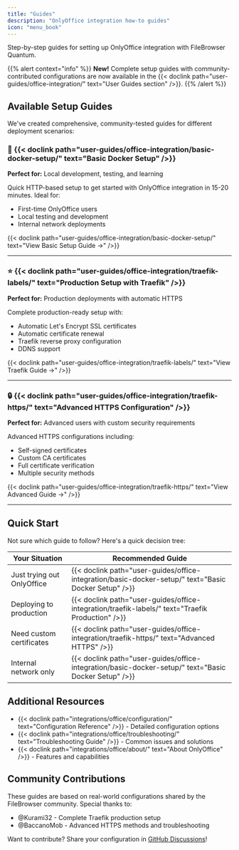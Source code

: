 ```yaml
---
title: "Guides"
description: "OnlyOffice integration how-to guides"
icon: "menu_book"
---
```


Step-by-step guides for setting up OnlyOffice integration with FileBrowser Quantum.

{{% alert context="info" %}}
**New!** Complete setup guides with community-contributed configurations are now available in the {{< doclink path="user-guides/office-integration/" text="User Guides section" />}}.
{{% /alert %}}

## Available Setup Guides

We've created comprehensive, community-tested guides for different deployment scenarios:

### 🚀 {{< doclink path="user-guides/office-integration/basic-docker-setup/" text="Basic Docker Setup" />}}

**Perfect for:** Local development, testing, and learning

Quick HTTP-based setup to get started with OnlyOffice integration in 15-20 minutes. Ideal for:
- First-time OnlyOffice users
- Local testing and development
- Internal network deployments

{{< doclink path="user-guides/office-integration/basic-docker-setup/" text="View Basic Setup Guide →" />}}

---

### ⭐ {{< doclink path="user-guides/office-integration/traefik-labels/" text="Production Setup with Traefik" />}}

**Perfect for:** Production deployments with automatic HTTPS

Complete production-ready setup with:
- Automatic Let's Encrypt SSL certificates
- Automatic certificate renewal
- Traefik reverse proxy configuration
- DDNS support

{{< doclink path="user-guides/office-integration/traefik-labels/" text="View Traefik Guide →" />}}

---

### 🔒 {{< doclink path="user-guides/office-integration/traefik-https/" text="Advanced HTTPS Configuration" />}}

**Perfect for:** Advanced users with custom security requirements

Advanced HTTPS configurations including:
- Self-signed certificates
- Custom CA certificates
- Full certificate verification
- Multiple security methods

{{< doclink path="user-guides/office-integration/traefik-https/" text="View Advanced Guide →" />}}

---

## Quick Start

Not sure which guide to follow? Here's a quick decision tree:

| Your Situation | Recommended Guide |
|----------------|-------------------|
| Just trying out OnlyOffice | {{< doclink path="user-guides/office-integration/basic-docker-setup/" text="Basic Docker Setup" />}} |
| Deploying to production | {{< doclink path="user-guides/office-integration/traefik-labels/" text="Traefik Production" />}} |
| Need custom certificates | {{< doclink path="user-guides/office-integration/traefik-https/" text="Advanced HTTPS" />}} |
| Internal network only | {{< doclink path="user-guides/office-integration/basic-docker-setup/" text="Basic Docker Setup" />}} |

## Additional Resources

- {{< doclink path="integrations/office/configuration/" text="Configuration Reference" />}} - Detailed configuration options
- {{< doclink path="integrations/office/troubleshooting/" text="Troubleshooting Guide" />}} - Common issues and solutions
- {{< doclink path="integrations/office/about/" text="About OnlyOffice" />}} - Features and capabilities

## Community Contributions

These guides are based on real-world configurations shared by the FileBrowser community. Special thanks to:
- @Kurami32 - Complete Traefik production setup
- @BaccanoMob - Advanced HTTPS methods and troubleshooting

Want to contribute? Share your configuration in [GitHub Discussions](https://github.com/gtsteffaniak/filebrowser/discussions)!
